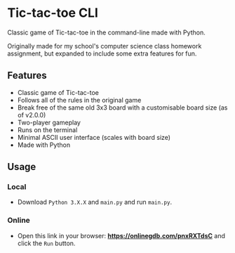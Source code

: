 # Tic-tac-toe CLI
Classic game of Tic-tac-toe in the command-line made with Python.

Originally made for my school's computer science class homework assignment, but expanded to include some extra features for fun.

## Features
- Classic game of Tic-tac-toe
- Follows all of the rules in the original game
- Break free of the same old 3x3 board with a customisable board size (as of v2.0.0)
- Two-player gameplay
- Runs on the terminal
- Minimal ASCII user interface (scales with board size)
- Made with Python

## Usage
### Local
- Download `Python 3.X.X` and `main.py` and run `main.py`.

### Online
- Open this link in your browser: **https://onlinegdb.com/pnxRXTdsC** and click the `Run` button.
